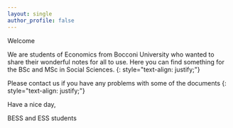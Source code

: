 ```yaml
---
layout: single
author_profile: false
---
```

Welcome

We are students of Economics from Bocconi University who wanted to share their wonderful notes for all to use. Here you can find something for the BSc and MSc in Social Sciences. 
{: style="text-align: justify;"}

Please contact us if you have any problems with some of the documents
{: style="text-align: justify;"}

Have a nice day,

BESS and ESS students

